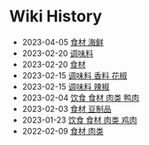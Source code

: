 # Wiki History

- 2023-04-05        [食材 海鲜](/0004_食材_海鲜)
- 2023-02-20        [调味料](/0007_调味料)
- 2023-02-20        [食材](/0003_食材)
- 2023-02-15        [调味料 香料 花椒](/0008_调味料_香料_花椒)
- 2023-02-15        [调味料 辣椒](/0009_调味料_辣椒)
- 2023-02-04        [饮食 食材 肉类 鸭肉](/0010_饮食_食材_肉类_鸭肉)
- 2023-02-03        [食材 豆制品](/0006_食材_豆制品)
- 2023-01-23        [饮食 食材 肉类 鸡肉](/0011_饮食_食材_肉类_鸡肉)
- 2022-02-09        [食材 肉类](/0005_食材_肉类)
